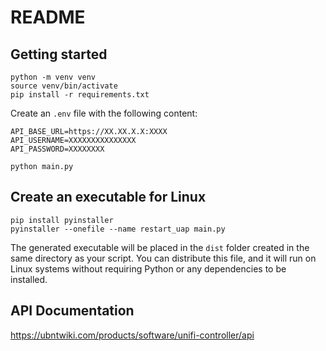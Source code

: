 # README

## Getting started

```shell
python -m venv venv
source venv/bin/activate
pip install -r requirements.txt
```

Create an `.env` file with the following content:

```text
API_BASE_URL=https://XX.XX.X.X:XXXX
API_USERNAME=XXXXXXXXXXXXXXX
API_PASSWORD=XXXXXXXX
```

```shell
python main.py
```


##  Create an executable for Linux


```shell
pip install pyinstaller
pyinstaller --onefile --name restart_uap main.py
```

The generated executable will be placed in the `dist` folder created in the
same directory as your script. You can distribute this file, and it will run on
Linux systems without requiring Python or any dependencies to be installed.


## API Documentation
https://ubntwiki.com/products/software/unifi-controller/api
